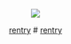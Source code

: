 
<p align="center">
  <img src="https://i.postimg.cc/VNf88z7X/3b7fd4a3b17384c36ebc945ce7605b44-removebg-preview.png"/>
</p>
<p align="center">
<a href="https://rentry.co/controll">rentry</a> # <a href="https://rentry.co/internaldialogue"> rentry</a>
</p>

